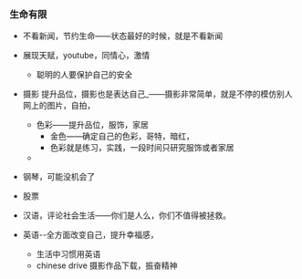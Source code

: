 ### 生命有限

* 不看新闻，节约生命——状态最好的时候，就是不看新闻

* 展现天赋，youtube，同情心，激情

  * 聪明的人要保护自己的安全

* 摄影 提升品位，摄影也是表达自己_——摄影非常简单，就是不停的模仿别人网上的图片，自拍，

  * 色彩——提升品位，服饰，家居
    * 金色——确定自己的色彩，哥特，暗红，
    * 色彩就是练习，实践，一段时间只研究服饰或者家居
  * 

* 钢琴，可能没机会了

* 股票

* 汉语，评论社会生活——你们是人么，你们不值得被拯救。

* 英语--全方面改变自己，提升幸福感，

  * 生活中习惯用英语
  * chinese drive 摄影作品下载，振奋精神